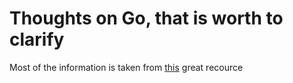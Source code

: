# Thoughts on Go, that is worth to clarify

Most of the information is taken from [this](https://go.dev/tour/list) great recource
